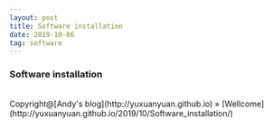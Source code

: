 ```yaml
---
layout: post
title: Software installation
date: 2019-10-06 
tag: software
---
```


### Software installation




<br>
Copyright@[Andy's blog](http://yuxuanyuan.github.io) » [Wellcome](http://yuxuanyuan.github.io/2019/10/Software_installation/)  


